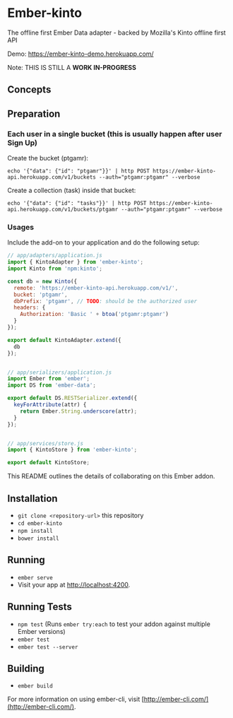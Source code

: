 # Ember-kinto

The offline first Ember Data adapter - backed by Mozilla's Kinto offline first API

Demo: https://ember-kinto-demo.herokuapp.com/

Note: THIS IS STILL A **WORK IN-PROGRESS**

## Concepts

## Preparation

### Each user in a single bucket (this is usually happen after user Sign Up)

Create the bucket (ptgamr):
```
echo '{"data": {"id": "ptgamr"}}' | http POST https://ember-kinto-api.herokuapp.com/v1/buckets --auth="ptgamr:ptgamr" --verbose
```

Create a collection (task) inside that bucket:
```
echo '{"data": {"id": "tasks"}}' | http POST https://ember-kinto-api.herokuapp.com/v1/buckets/ptgamr --auth="ptgamr:ptgamr" --verbose
```

### Usages

Include the add-on to your application and do the following setup:


```javascript
// app/adapters/application.js
import { KintoAdapter } from 'ember-kinto';
import Kinto from 'npm:kinto';

const db = new Kinto({
  remote: 'https://ember-kinto-api.herokuapp.com/v1/',
  bucket: 'ptgamr',
  dbPrefix: 'ptgamr', // TODO: should be the authorized user
  headers: {
    Authorization: 'Basic ' + btoa('ptgamr:ptgamr')
  }
});

export default KintoAdapter.extend({
  db
});


// app/serializers/application.js
import Ember from 'ember';
import DS from 'ember-data';

export default DS.RESTSerializer.extend({
  keyForAttribute(attr) {
    return Ember.String.underscore(attr);
  }
});


// app/services/store.js
import { KintoStore } from 'ember-kinto';

export default KintoStore;

```




This README outlines the details of collaborating on this Ember addon.

## Installation

* `git clone <repository-url>` this repository
* `cd ember-kinto`
* `npm install`
* `bower install`

## Running

* `ember serve`
* Visit your app at [http://localhost:4200](http://localhost:4200).

## Running Tests

* `npm test` (Runs `ember try:each` to test your addon against multiple Ember versions)
* `ember test`
* `ember test --server`

## Building

* `ember build`

For more information on using ember-cli, visit [http://ember-cli.com/](http://ember-cli.com/).
